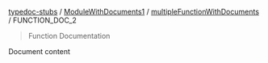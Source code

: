[typedoc-stubs](../../README.md) / [ModuleWithDocuments1](../README.md) / [multipleFunctionWithDocuments](../README.md#multiplefunctionwithdocuments) / FUNCTION\_DOC\_2

> Function Documentation

Document content
